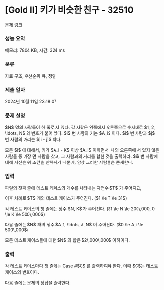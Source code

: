 # [Gold II] 키가 비슷한 친구 - 32510 

[문제 링크](https://www.acmicpc.net/problem/32510) 

### 성능 요약

메모리: 7804 KB, 시간: 324 ms

### 분류

자료 구조, 우선순위 큐, 정렬

### 제출 일자

2024년 10월 11일 23:18:07

### 문제 설명

<p>$N$ 명의 사람들이 한 줄로 서 있다. 각 사람은 왼쪽에서 오른쪽으로 순서대로 $1, 2, \ldots, N$ 의 번호가 붙어 있다. $i$ 번 사람의 키는 $A_i$ 이다. $i$ 번 사람과 $j$ 번 사람의 거리는 $|i - j|$ 이다.</p>

<p>모든 $i$ 에 대해서, 키가 $A_i - K$ 이상 $A_i$ 이하면서, 나의 오른쪽에 서 있지 않은 사람들 중 가장 먼 사람을 찾고, 그 사람과의 거리를 합한 것을 출력하라. $i$ 번 사람에 대해 자신은 위 조건을 만족하기 때문에, 항상 그러한 사람들은 존재한다.</p>

### 입력 

 <p>파일의 첫째 줄에 테스트 케이스의 개수를 나타내는 자연수 $T$ 가 주어지고,</p>

<p>이후 차례로 $T$ 개의 테스트 케이스가 주어진다. ($1 \le T \le 31$)</p>

<p>각 테스트 케이스의 첫 줄에는 정수 $N, K$ 가 주어진다. ($1 \le N \le 200\,000, 0 \le K \le 500\,000$)</p>

<p>다음 줄에는 $N$ 개의 정수 $A_1, \ldots, A_N$ 이 주어진다. ($0 \le A_i \le 500\,000$)</p>

<p>모든 테스트 케이스들에 대한 $N$ 의 합은 $2\,000\,000$ 이하이다.</p>

### 출력 

 <p>각 테스트 케이스마다 첫 줄에는 Case #$C$ 를 출력하여야 한다. 이때 $C$는 테스트 케이스의 번호이다.</p>

<p>다음 줄에는 문제의 정답을 출력한다.</p>

